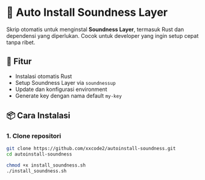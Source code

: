 # 🔧 Auto Install Soundness Layer

Skrip otomatis untuk menginstal **Soundness Layer**, termasuk Rust dan dependensi yang diperlukan. Cocok untuk developer yang ingin setup cepat tanpa ribet.

## 🚀 Fitur

- Instalasi otomatis Rust
- Setup Soundness Layer via `soundnessup`
- Update dan konfigurasi environment
- Generate key dengan nama default `my-key`

## 📦 Cara Instalasi

### 1. Clone repositori

```bash
git clone https://github.com/xxcode2/autoinstall-soundness.git
cd autoinstall-soundness 

chmod +x install_soundness.sh
./install_soundness.sh
